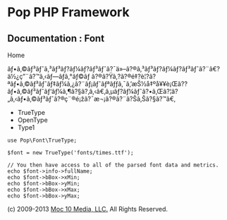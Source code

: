 Pop PHP Framework
=================

Documentation : Font
--------------------

Home

ãƒ•ã‚©ãƒ³ãƒˆã‚³ãƒ³ãƒ?ãƒ¼ãƒ?ãƒ³ãƒˆã?¯ä»–ã?®ã‚³ãƒ³ãƒ?ãƒ¼ãƒ?ãƒ³ãƒˆã?¨ã€?ä½¿ç”¨ã?™ã‚‹ãƒ—ãƒ­ã‚°ãƒ©ãƒ
ã?®ã?Ÿã‚?ã?®é‡?è¦?ã?ªãƒ•ã‚©ãƒ³ãƒˆãƒ‡ãƒ¼ã‚¿ã?¨ãƒ¡ãƒˆãƒªãƒƒã‚¯ã‚’æŠ½å‡ºå¥¥è¡Œã??ãƒ•ã‚©ãƒ³ãƒˆãƒ‘ãƒ¼ã‚¶ã?§ã?‚ã‚‹ã€‚ã‚µãƒ?ãƒ¼ãƒˆã?•ã‚Œã?¦ã?„ã‚‹ãƒ•ã‚©ãƒ³ãƒˆã?®ç¨®é¡žã?¯æ¬¡ã?®ã?¨ã?Šã‚Šã?§ã?™ã€‚

-   TrueType
-   OpenType
-   Type1

<!-- -->

    use Pop\Font\TrueType;

    $font = new TrueType('fonts/times.ttf');

    // You then have access to all of the parsed font data and metrics.
    echo $font->info->fullName;
    echo $font->bBox->xMin;
    echo $font->bBox->yMin;
    echo $font->bBox->xMax;
    echo $font->bBox->yMax;

\(c) 2009-2013 [Moc 10 Media, LLC.](http://www.moc10media.com) All
Rights Reserved.
